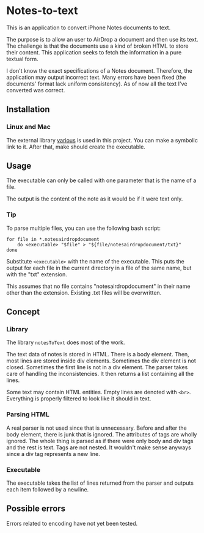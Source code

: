 # Notes-to-text

This is an application to convert iPhone Notes documents to text.

The purpose is to allow an user to AirDrop a document and then use its text. The
challenge is that the documents use a kind of broken HTML to store their
content. This application seeks to fetch the information in a pure textual form.

I don't know the exact specifications of a Notes document. Therefore, the
application may output incorrect text. Many errors have been fixed (the
documents' format lack uniform consistency). As of now all the text I've
converted was correct.

## Installation

### Linux and Mac

The external library [various](https://github.com/pat-laugh/various-cpp)
is used in this project. You can make a symbolic link to it. After that, make
should create the executable.

## Usage

The executable can only be called with one parameter that is the name of a file.

The output is the content of the note as it would be if it were text only.

### Tip

To parse multiple files, you can use the following bash script:
```
for file in *.notesairdropdocument
	do <executable> "$file" > "${file/notesairdropdocument/txt}"
done
```
Substitute `<executable>` with the name of the executable. This puts the output
for each file in the current directory in a file of the same name, but with the
"txt" extension.

This assumes that no file contains "notesairdropdocument" in their name other
than the extension. Existing .txt files will be overwritten.

## Concept

### Library

The library `notesToText` does most of the work.

The text data of notes is stored in HTML. There is a body element. Then, most
lines are stored inside div elements. Sometimes the div element is not closed.
Sometimes the first line is not in a div element. The parser takes care of
handling the inconsistencies. It then returns a list containing all the lines.

Some text may contain HTML entities. Empty lines are denoted with `<br>`.
Everything is properly filtered to look like it should in text.

### Parsing HTML

A real parser is not used since that is unnecessary. Before and after the body
element, there is junk that is ignored. The attributes of tags are wholly
ignored. The whole thing is parsed as if there were only body and div tags and
the rest is text. Tags are not nested. It wouldn't make sense anyways since a
div tag represents a new line.

### Executable

The executable takes the list of lines returned from the parser and outputs
each item followed by a newline.

## Possible errors

Errors related to encoding have not yet been tested.
